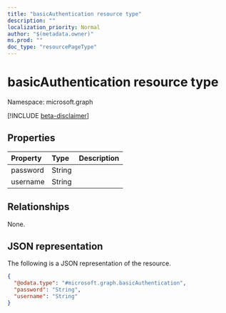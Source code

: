```yaml
---
title: "basicAuthentication resource type"
description: ""
localization_priority: Normal
author: "$(metadata.owner)"
ms.prod: ""
doc_type: "resourcePageType"
---
```


# basicAuthentication resource type

Namespace: microsoft.graph

[!INCLUDE [beta-disclaimer](../../includes/beta-disclaimer.md)]

## Properties

| Property | Type   | Description |
| :------- | :----- | :---------- |
| password | String |             |
| username | String |             |

## Relationships

None.

## JSON representation

The following is a JSON representation of the resource.

<!-- {
  "blockType": "resource",
  "@odata.type": "microsoft.graph.basicAuthentication",
}
-->

```json
{
  "@odata.type": "#microsoft.graph.basicAuthentication",
  "password": "String",
  "username": "String"
}
```
